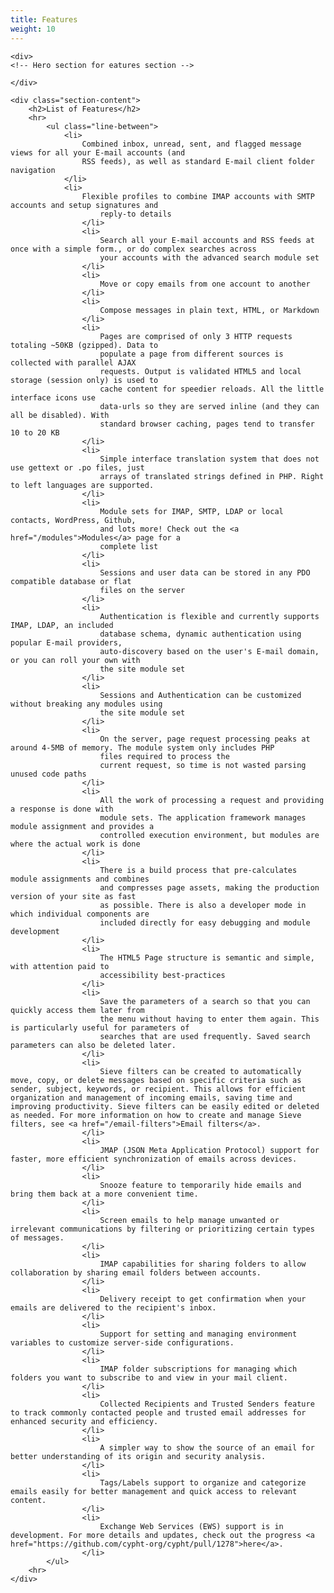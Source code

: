 ```yaml
---
title: Features
weight: 10
---
```


<div class="d-flex justify-content-center">

<div class="section-content">

    <div>
    <!-- Hero section for eatures section -->

    </div>

    <div class="section-content">
        <h2>List of Features</h2>
        <hr>
            <ul class="line-between">
                <li>
                    Combined inbox, unread, sent, and flagged message views for all your E-mail accounts (and
                    RSS feeds), as well as standard E-mail client folder navigation
                </li>
                <li>
                    Flexible profiles to combine IMAP accounts with SMTP accounts and setup signatures and
                        reply-to details
                    </li>
                    <li>
                        Search all your E-mail accounts and RSS feeds at once with a simple form., or do complex searches across
                        your accounts with the advanced search module set
                    </li>
                    <li>
                        Move or copy emails from one account to another
                    </li>
                    <li>
                        Compose messages in plain text, HTML, or Markdown
                    </li>
                    <li>
                        Pages are comprised of only 3 HTTP requests totaling ~50KB (gzipped). Data to
                        populate a page from different sources is collected with parallel AJAX
                        requests. Output is validated HTML5 and local storage (session only) is used to
                        cache content for speedier reloads. All the little interface icons use
                        data-urls so they are served inline (and they can all be disabled). With
                        standard browser caching, pages tend to transfer 10 to 20 KB
                    </li>
                    <li>
                        Simple interface translation system that does not use gettext or .po files, just
                        arrays of translated strings defined in PHP. Right to left languages are supported.
                    </li>
                    <li>
                        Module sets for IMAP, SMTP, LDAP or local contacts, WordPress, Github,
                        and lots more! Check out the <a href="/modules">Modules</a> page for a
                        complete list
                    </li>
                    <li>
                        Sessions and user data can be stored in any PDO compatible database or flat
                        files on the server
                    </li>
                    <li>
                        Authentication is flexible and currently supports IMAP, LDAP, an included
                        database schema, dynamic authentication using popular E-mail providers,
                        auto-discovery based on the user's E-mail domain, or you can roll your own with
                        the site module set
                    </li>
                    <li>
                        Sessions and Authentication can be customized without breaking any modules using
                        the site module set
                    </li>
                    <li>
                        On the server, page request processing peaks at around 4-5MB of memory. The module system only includes PHP
                        files required to process the
                        current request, so time is not wasted parsing unused code paths
                    </li>
                    <li>
                        All the work of processing a request and providing a response is done with
                        module sets. The application framework manages module assignment and provides a
                        controlled execution environment, but modules are where the actual work is done
                    </li>
                    <li>
                        There is a build process that pre-calculates module assignments and combines
                        and compresses page assets, making the production version of your site as fast
                        as possible. There is also a developer mode in which individual components are
                        included directly for easy debugging and module development
                    </li>
                    <li>
                        The HTML5 Page structure is semantic and simple, with attention paid to
                        accessibility best-practices
                    </li>
                    <li>
                        Save the parameters of a search so that you can quickly access them later from
                        the menu without having to enter them again. This is particularly useful for parameters of
                        searches that are used frequently. Saved search parameters can also be deleted later.
                    </li>
                    <li>
                        Sieve filters can be created to automatically move, copy, or delete messages based on specific criteria such as sender, subject, keywords, or recipient. This allows for efficient organization and management of incoming emails, saving time and improving productivity. Sieve filters can be easily edited or deleted as needed. For more information on how to create and manage Sieve filters, see <a href="/email-filters">Email filters</a>.
                    </li>
                    <li>
                        JMAP (JSON Meta Application Protocol) support for faster, more efficient synchronization of emails across devices.
                    </li>
                    <li>
                        Snooze feature to temporarily hide emails and bring them back at a more convenient time.
                    </li>
                    <li>
                        Screen emails to help manage unwanted or irrelevant communications by filtering or prioritizing certain types of messages.
                    </li>
                    <li>
                        IMAP capabilities for sharing folders to allow collaboration by sharing email folders between accounts.
                    </li>
                    <li>
                        Delivery receipt to get confirmation when your emails are delivered to the recipient's inbox.
                    </li>
                    <li>
                        Support for setting and managing environment variables to customize server-side configurations.
                    </li>
                    <li>
                        IMAP folder subscriptions for managing which folders you want to subscribe to and view in your mail client.
                    </li>
                    <li>
                        Collected Recipients and Trusted Senders feature to track commonly contacted people and trusted email addresses for enhanced security and efficiency.
                    </li>
                    <li>
                        A simpler way to show the source of an email for better understanding of its origin and security analysis.
                    </li>
                    <li>
                        Tags/Labels support to organize and categorize emails easily for better management and quick access to relevant content.
                    </li>
                    <li>
                        Exchange Web Services (EWS) support is in development. For more details and updates, check out the progress <a href="https://github.com/cypht-org/cypht/pull/1278">here</a>.
                    </li>
            </ul>
        <hr>
    </div>

</div>
